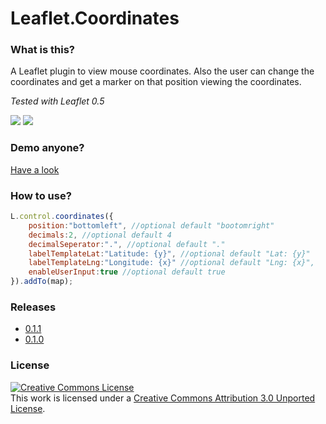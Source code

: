 Leaflet.Coordinates
===================

### What is this?
A Leaflet plugin to view mouse coordinates. Also the user can change the coordinates and get a marker on that position viewing the coordinates.

*Tested with Leaflet 0.5*

<img src="http://mrmufflon.github.io/Leaflet.Coordinates/images/screen_1.png"/>
<img src="http://mrmufflon.github.io/Leaflet.Coordinates/images/screen_2.png"/>

### Demo anyone?
[Have a look](http://mrmufflon.github.io/Leaflet.Coordinates/examples/demo.html)

### How to use?
```javascript
L.control.coordinates({
	position:"bottomleft", //optional default "bootomright"
	decimals:2, //optional default 4
	decimalSeperator:".", //optional default "."
	labelTemplateLat:"Latitude: {y}", //optional default "Lat: {y}"
	labelTemplateLng:"Longitude: {x}" //optional default "Lng: {x}",
	enableUserInput:true //optional default true
}).addTo(map);
```

### Releases
- [0.1.1](https://github.com/MrMufflon/Leaflet.Coordinates/tree/0.1.1)
- [0.1.0](https://github.com/MrMufflon/Leaflet.Coordinates/tree/0.1.0)

### License 
<a rel="license" href="http://creativecommons.org/licenses/by/3.0/deed.en_US"><img alt="Creative Commons License" style="border-width:0" src="http://i.creativecommons.org/l/by/3.0/88x31.png" /></a><br />This work is licensed under a <a rel="license" href="http://creativecommons.org/licenses/by/3.0/deed.en_US">Creative Commons Attribution 3.0 Unported License</a>.
